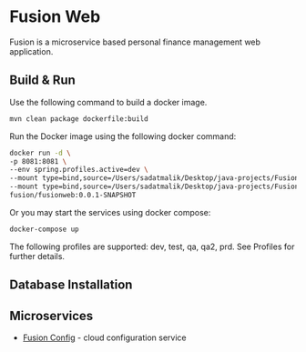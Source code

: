 # Fusion Web

Fusion is a microservice based personal finance management web application.

## Build & Run

Use the following command to build a docker image.

```bash
mvn clean package dockerfile:build
```

Run the Docker image using the following docker command:

```bash
docker run -d \
-p 8081:8081 \
--env spring.profiles.active=dev \
--mount type=bind,source=/Users/sadatmalik/Desktop/java-projects/Fusion/certs/qwac.pfx,target=/Users/sadatmalik/Desktop/java-projects/Fusion/certs/qwac.pfx \ 
--mount type=bind,source=/Users/sadatmalik/Desktop/java-projects/Fusion/certs/server_pkcs8_key.der,target=/Users/sadatmalik/Desktop/java-projects/Fusion/certs/server_pkcs8_key.der \
fusion/fusionweb:0.0.1-SNAPSHOT
```

Or you may start the services using docker compose:

```bash
docker-compose up
```

The following profiles are supported: dev, test, qa, qa2, prd. See Profiles for further details.

## Database Installation


## Microservices

- [Fusion Config](https://github.com/sadatmalik/fusion-config) - cloud configuration service
